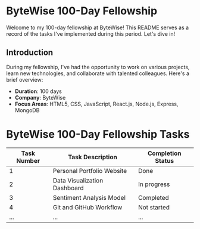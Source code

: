 # ByteWise 100-Day Fellowship

Welcome to my 100-day fellowship at ByteWise! This README serves as a record of the tasks I've implemented during this period. Let's dive in!

## Introduction

During my fellowship, I've had the opportunity to work on various projects, learn new technologies, and collaborate with talented colleagues. Here's a brief overview:

- **Duration**: 100 days
- **Company**: ByteWise
- **Focus Areas**: HTML5, CSS, JavaScript, React.js, Node.js, Express, MongoDB 

# ByteWise 100-Day Fellowship Tasks

| Task Number | Task Description                           | Completion Status |
|-------------|-------------------------------------------|-------------------|
| 1           | Personal Portfolio Website                | Done              |
| 2           | Data Visualization Dashboard              | In progress       |
| 3           | Sentiment Analysis Model                  | Completed         |
| 4           | Git and GitHub Workflow                   | Not started       |
| ...         | ...                                       | ...               |

